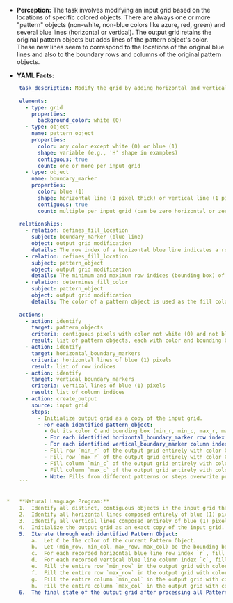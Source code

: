 *   **Perception:** The task involves modifying an input grid based on the locations of specific colored objects. There are always one or more "pattern" objects (non-white, non-blue colors like azure, red, green) and several blue lines (horizontal or vertical). The output grid retains the original pattern objects but adds lines of the pattern object's color. These new lines seem to correspond to the locations of the original blue lines and also to the boundary rows and columns of the original pattern objects.

*   **YAML Facts:**
    
```yaml
    task_description: Modify the grid by adding horizontal and vertical lines based on existing objects and blue lines.
    
    elements:
      - type: grid
        properties:
          background_color: white (0)
      - type: object
        name: pattern_object
        properties:
          color: any color except white (0) or blue (1)
          shape: variable (e.g., 'H' shape in examples)
          contiguous: true
          count: one or more per input grid
      - type: object
        name: boundary_marker
        properties:
          color: blue (1)
          shape: horizontal line (1 pixel thick) or vertical line (1 pixel thick)
          contiguous: true
          count: multiple per input grid (can be zero horizontal or zero vertical)
    
    relationships:
      - relation: defines_fill_location
        subject: boundary_marker (blue line)
        object: output grid modification
        details: The row index of a horizontal blue line indicates a row to be filled in the output. The column index of a vertical blue line indicates a column to be filled in the output.
      - relation: defines_fill_location
        subject: pattern_object
        object: output grid modification
        details: The minimum and maximum row indices (bounding box) of a pattern object indicate rows to be filled in the output. The minimum and maximum column indices (bounding box) of a pattern object indicate columns to be filled in the output.
      - relation: determines_fill_color
        subject: pattern_object
        object: output grid modification
        details: The color of a pattern object is used as the fill color for the rows and columns associated with that pattern object and the associated boundary markers.
    
    actions:
      - action: identify
        target: pattern_objects
        criteria: contiguous pixels with color not white (0) and not blue (1)
        result: list of pattern objects, each with color and bounding box (min_row, min_col, max_row, max_col)
      - action: identify
        target: horizontal_boundary_markers
        criteria: horizontal lines of blue (1) pixels
        result: list of row indices
      - action: identify
        target: vertical_boundary_markers
        criteria: vertical lines of blue (1) pixels
        result: list of column indices
      - action: create_output
        source: input grid
        steps:
          - Initialize output grid as a copy of the input grid.
          - For each identified pattern_object:
            - Get its color C and bounding box (min_r, min_c, max_r, max_c).
            - For each identified horizontal_boundary_marker row index `hr`: Fill row `hr` of the output grid entirely with color C.
            - For each identified vertical_boundary_marker column index `vc`: Fill column `vc` of the output grid entirely with color C.
            - Fill row `min_r` of the output grid entirely with color C.
            - Fill row `max_r` of the output grid entirely with color C.
            - Fill column `min_c` of the output grid entirely with color C.
            - Fill column `max_c` of the output grid entirely with color C.
            - Note: Fills from different patterns or steps overwrite previous fills in the same location.
    ```


*   **Natural Language Program:**
    1.  Identify all distinct, contiguous objects in the input grid that are not white (0) or blue (1). These are the "Pattern Objects". For each Pattern Object, record its color and its bounding box (minimum row, minimum column, maximum row, maximum column).
    2.  Identify all horizontal lines composed entirely of blue (1) pixels. Record the row index of each such line.
    3.  Identify all vertical lines composed entirely of blue (1) pixels. Record the column index of each such line.
    4.  Initialize the output grid as an exact copy of the input grid.
    5.  Iterate through each identified Pattern Object:
        a.  Let C be the color of the current Pattern Object.
        b.  Let (min_row, min_col, max_row, max_col) be the bounding box of the current Pattern Object.
        c.  For each recorded horizontal blue line row index `r`, fill the entire row `r` in the output grid with color C.
        d.  For each recorded vertical blue line column index `c`, fill the entire column `c` in the output grid with color C.
        e.  Fill the entire row `min_row` in the output grid with color C.
        f.  Fill the entire row `max_row` in the output grid with color C.
        g.  Fill the entire column `min_col` in the output grid with color C.
        h.  Fill the entire column `max_col` in the output grid with color C.
    6.  The final state of the output grid after processing all Pattern Objects is the result. (Note: Later fills overwrite earlier fills if they target the same pixel).